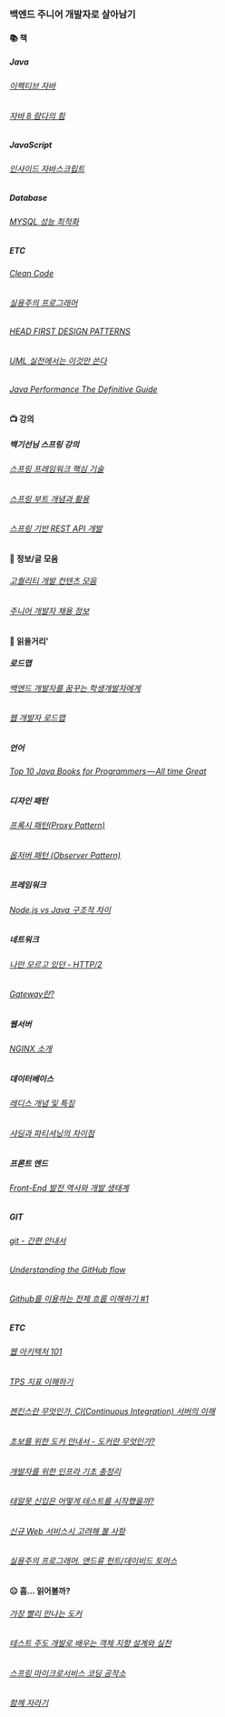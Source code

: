### 백엔드 주니어 개발자로 살아남기

#### :books: 책
##### Java
###### [이펙티브 자바](https://book.naver.com/bookdb/book_detail.nhn?bid=14097515)
###### [자바 8 람다의 힘](https://book.naver.com/bookdb/book_detail.nhn?bid=7743148)
##### JavaScript
###### [인사이드 자바스크립트](https://book.naver.com/bookdb/book_detail.nhn?bid=7400243)
##### Database
###### [MYSQL 성능 최적화](https://book.naver.com/bookdb/book_detail.nhn?bid=6397948)
##### ETC
###### [Clean Code](https://book.naver.com/bookdb/book_detail.nhn?bid=7390287)
###### [실용주의 프로그래머](https://book.naver.com/bookdb/book_detail.nhn?bid=7467119)
###### [HEAD FIRST DESIGN PATTERNS](https://book.naver.com/bookdb/book_detail.nhn?bid=1882446)
###### [UML 실전에서는 이것만 쓴다](https://book.naver.com/bookdb/book_detail.nhn?bid=6439362)
###### [Java Performance The Definitive Guide](https://book.naver.com/bookdb/book_detail.nhn?bid=7638564)

#### :tv: 강의
##### 백기선님 스프링 강의
###### [스프링 프레임워크 핵심 기술](https://www.inflearn.com/course/spring-framework_core/)
###### [스프링 부트 개념과 활용](https://www.inflearn.com/course/%EC%8A%A4%ED%94%84%EB%A7%81%EB%B6%80%ED%8A%B8/)
###### [스프링 기반 REST API 개발](https://www.inflearn.com/course/spring_rest-api/)

#### :memo: 정보/글 모음
###### [고퀄리티 개발 컨텐츠 모음](https://github.com/Integerous/goQuality-dev-contents)
###### [주니어 개발자 채용 정보](https://github.com/jojoldu/junior-recruit-scheduler)

#### :newspaper: 읽을거리'
##### 로드맵
###### [백엔드 개발자를 꿈꾸는 학생개발자에게](https://d2.naver.com/news/3435170)
###### [웹 개발자 로드맵](https://github.com/devJang/developer-roadmap)
##### 언어
###### [Top 10 Java Books for Programmers — All time Great](https://medium.com/swlh/top-10-java-books-for-programmers-all-time-great-82b0ee0b831a)
##### 디자인 패턴
###### [프록시 패턴(Proxy Pattern)](http://limkydev.tistory.com/79)
###### [옵저버 패턴 (Observer Pattern)](https://futurecreator.github.io/2018/06/04/java-observer-pattern/)
##### 프레임워크
###### [Node.js vs Java 구조적 차이](http://mygumi.tistory.com/154)
##### 네트워크
###### [나만 모르고 있던 - HTTP/2](https://www.popit.kr/%EB%82%98%EB%A7%8C-%EB%AA%A8%EB%A5%B4%EA%B3%A0-%EC%9E%88%EB%8D%98-http2/)
###### [Gateway란?](http://brownbears.tistory.com/195)
##### 웹서버
###### [NGINX 소개](https://www.opentutorials.org/module/384/3462)
##### 데이터베이스
###### [레디스 개념 및 특징](http://codingmania.tistory.com/18)
###### [샤딩과 파티셔닝의 차이점](http://theeye.pe.kr/archives/1917)
##### 프론트 엔드
###### [Front-End 발전 역사와 개발 생태계](https://moon9342.github.io/front-end-ecosystem)
##### GIT
###### [git - 간편 안내서](https://rogerdudler.github.io/git-guide/index.ko.html)
###### [Understanding the GitHub flow](https://guides.github.com/introduction/flow/)
###### [Github를 이용하는 전체 흐름 이해하기 #1](https://blog.outsider.ne.kr/865)
##### ETC
###### [웹 아키텍처 101](http://y2o2u2n.blogspot.com/2018/11/101.html)
###### [TPS 지표 이해하기](https://brunch.co.kr/@leedongins/27)
###### [젠킨스란 무엇인가, CI(Continuous Integration) 서버의 이해](http://www.itworld.co.kr/news/107527)
###### [초보를 위한 도커 안내서 - 도커란 무엇인가? ](https://subicura.com/2017/01/19/docker-guide-for-beginners-1.html)
###### [개발자를 위한 인프라 기초 총정리](https://futurecreator.github.io/2018/11/09/it-infrastructure-basics/)
###### [테알못 신입은 어떻게 테스트를 시작했을까?](https://www.slideshare.net/OKJSP/okkycon-120498066?fbclid=IwAR0Ks5Vk6GrlxI7e2Y_zk7t6hMbsp2tR4ebznBtbS5XoAhwr1vlm7qQvKKY)
###### [신규 Web 서비스시 고려해 볼 사항](http://kwonnam.pe.kr/wiki/web/%EC%8B%A0%EA%B7%9C%EC%84%9C%EB%B9%84%EC%8A%A4)
###### [실용주의 프로그래머. 앤드류 헌트/데이비드 토머스](https://blog.ordinarysimple.com/posts/programming/2018-11-04-the-progmatic-programmer/)

#### :neutral_face: 흠... 읽어볼까?
###### [가장 빨리 만나는 도커](http://pyrasis.com/private/2014/11/30/publish-docker-for-the-really-impatient-book?fbclid=IwAR2kc6C9bbe9D9BQAAeJkhFdVL6Lmp3z-3Nkr5yOT1-wucT0y_J8oBQvdFI)
###### [테스트 주도 개발로 배우는 객체 지향 설계와 실천](https://book.naver.com/bookdb/book_detail.nhn?bid=7231228)
###### [스프링 마이크로서비스 코딩 공작소](https://book.naver.com/bookdb/book_detail.nhn?bid=14371209)
###### [함께 자라기](https://book.naver.com/bookdb/book_detail.nhn?bid=14341885)
